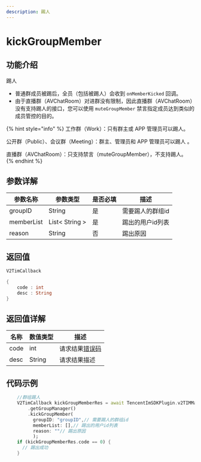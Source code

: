 ```yaml
---
description: 踢人
---
```


# kickGroupMember

## 功能介绍

踢人

* 普通群成员被踢后，全员（包括被踢人）会收到 `onMemberKicked` 回调。
* 由于直播群（AVChatRoom）对进群没有限制，因此直播群（AVChatRoom）没有支持踢人的接口，您可以使用 `muteGroupMember` 禁言指定成员达到类似的成员管控的目的。

{% hint style="info" %}
工作群（Work）：只有群主或 APP 管理员可以踢人。&#x20;

公开群（Public）、会议群（Meeting）：群主、管理员和 APP 管理员可以踢人 。

直播群（AVChatRoom）：只支持禁言（muteGroupMember），不支持踢人。
{% endhint %}

## 参数详解

| 参数名称       | 参数类型           | 是否必填 | 描述        |
| ---------- | -------------- | ---- | --------- |
| groupID    | String         | 是    | 需要踢人的群组id |
| memberList | List< String > | 是    | 踢出的用户id列表 |
| reason     | String         | 否    | 踢出原因      |

## 返回值

```dart
V2TimCallback

{
    code : int
    desc : String
}
```

## 返回值详解

| 名称   | 数值类型   | 描述                                                             |
| ---- | ------ | -------------------------------------------------------------- |
| code | int    | 请求结果[错误码](https://cloud.tencent.com/document/product/269/1671) |
| desc | String | 请求结果描述                                                         |

## 代码示例  &#x20;

```dart
    //群组踢人
    V2TimCallback kickGroupMemberRes = await TencentImSDKPlugin.v2TIMManager
        .getGroupManager()
        .kickGroupMember(
          groupID: "groupID",// 需要踢人的群组id
          memberList: [],// 踢出的用户id列表
          reason: ""// 踢出原因
          );
    if (kickGroupMemberRes.code == 0) {
      // 踢出成功
    }

```
